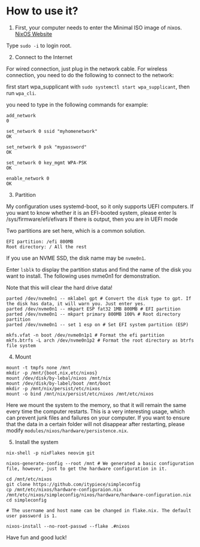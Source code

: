 # How to use it?

1. First, your computer needs to enter the Minimal ISO image of nixos.
[NixOS Website](https://nixos.org/download/)

Type `sudo -i` to login root.


2. Connect to the Internet

For wired connection, just plug in the network cable.
For wireless connection, you need to do the following to connect to the network:

first start wpa_supplicant with `sudo systemctl start wpa_supplicant`, then run `wpa_cli`.

you need to type in the following commands for example:

```
add_network
0

set_network 0 ssid "myhomenetwork"
OK

set_network 0 psk "mypassword"
OK

set_network 0 key_mgmt WPA-PSK
OK

enable_network 0
OK
```


3. Partition

My configuration uses systemd-boot, so it only supports UEFI computers. If you want to know whether it is an EFI-booted system, please enter
ls /sys/firmware/efi/efivars
If there is output, then you are in UEFI mode

Two partitions are set here, which is a common solution.

    EFI partition: /efi 800MB
    Root directory: / All the rest

If you use an NVME SSD, the disk name may be `nvme0n1`.

Enter `lsblk` to display the partition status and find the name of the disk you want to install. The following uses nvme0n1 for demonstration.

Note that this will clear the hard drive data!

```
parted /dev/nvme0n1 -- mklabel gpt # Convert the disk type to gpt. If the disk has data, it will warn you. Just enter yes.
parted /dev/nvme0n1 -- mkpart ESP fat32 1MB 800MB # EFI partition
parted /dev/nvme0n1 -- mkpart primary 800MB 100% # Root directory partition
parted /dev/nvme0n1 -- set 1 esp on # Set EFI system partition (ESP)
```

```
mkfs.vfat -n boot /dev/nvme0n1p1 # Format the efi partition
mkfs.btrfs -L arch /dev/nvme0n1p2 # Format the root directory as btrfs file system
```


4. Mount

```
mount -t tmpfs none /mnt
mkdir -p /mnt/{boot,nix,etc/nixos}
mount /dev/disk/by-lebal/nixos /mnt/nix
mount /dev/disk/by-label/boot /mnt/boot
mkdir -p /mnt/nix/persist/etc/nixos
mount -o bind /mnt/nix/persist/etc/nixos /mnt/etc/nixos
```
Here we mount the system to the memory, so that it will remain the same every time the computer restarts. This is a very interesting usage, which can prevent junk files and failures on your computer. If you want to ensure that the data in a certain folder will not disappear after restarting, please modify `modules/nixos/hardware/persistence.nix`.


5. Install the system

```
nix-shell -p nixFlakes neovim git

nixos-generate-config --root /mnt # We generated a basic configuration file, however, just to get the hardware configuration in it.

cd /mnt/etc/nixos
git clone https://github.com/itypiece/simpleconfig
cp /mnt/etc/nixos/hardware-configuraion.nix /mnt/etc/nixos/simpleconfig/nixos/hardware/hardware-configuration.nix
cd simpleconfig

# The username and host name can be changed in flake.nix. The default user password is 1.

nixos-install --no-root-passwd --flake .#nixos
```
Have fun and good luck!
